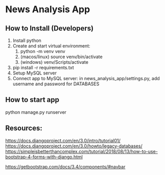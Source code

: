 # News Analysis App

## How to Install (Developers)
1. Install python
2. Create and start virtual environment:
    1. python -m venv venv
    2. (macos/linux) source venv/bin/activate
    3. (windows) venv/Scripts/activate
3. pip install -r requirements.txt
4. Setup MySQL server
5. Connect app to MySQL server: in news_analysis_app/settings.py, add username and password for DATABASES

## How to start app

python manage.py runserver

## Resources:
https://docs.djangoproject.com/en/3.0/intro/tutorial01/
https://docs.djangoproject.com/en/3.0/howto/legacy-databases/
https://simpleisbetterthancomplex.com/tutorial/2018/08/13/how-to-use-bootstrap-4-forms-with-django.html

https://getbootstrap.com/docs/3.4/components/#navbar